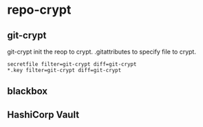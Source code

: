 # repo-crypt
## git-crypt
git-crypt init the reop to crypt.
.gitattributes to specify file to crypt.

```
secretfile filter=git-crypt diff=git-crypt
*.key filter=git-crypt diff=git-crypt
```


## blackbox
## HashiCorp Vault
